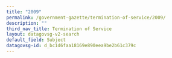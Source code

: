 ```yaml
---
title: "2009"
permalink: /government-gazette/termination-of-service/2009/
description: ""
third_nav_title: Termination of Service
layout: datagovsg-v2-search
default_field: Subject
datagovsg-id: d_bc1d6faa18169e890eea9be2b61c379c
---
```


